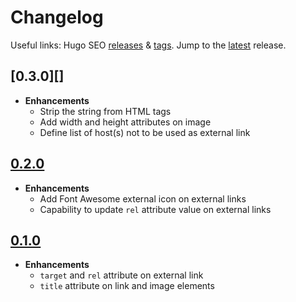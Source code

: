 # Changelog

Useful links: Hugo SEO [releases][] & [tags][]. Jump to the [latest][] release.

## [0.3.0][]

- **Enhancements**
  - Strip the string from HTML tags
  - Add width and height attributes on image
  - Define list of host(s) not to be used as external link

## [0.2.0][]

- **Enhancements**
  - Add Font Awesome external icon on external links
  - Capability to update `rel` attribute value on external links

## [0.1.0][]

- **Enhancements**
  - `target` and `rel` attribute on external link
  - `title` attribute on link and image elements

[0.1.0]: https://github.com/trunkcode/hugo-seo/releases/v0.1.0
[0.2.0]: https://github.com/trunkcode/hugo-seo/releases/v0.2.0
[latest]: https://github.com/trunkcode/hugo-seo/releases/latest
[releases]: https://github.com/trunkcode/hugo-seo/releases
[tags]: https://github.com/trunkcode/hugo-seo/tags
